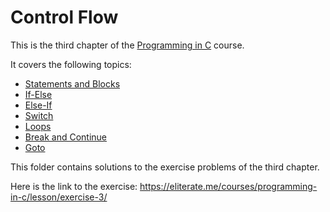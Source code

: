 # Control Flow

This is the third chapter of the [Programming in C](https://eliterate.me/courses/programming-in-c/) course.

It covers the following topics:
- [Statements and Blocks](https://eliterate.me/courses/programming-in-c/lesson/statements-and-blocks/)
- [If-Else](https://eliterate.me/courses/programming-in-c/lesson/if-else/)
- [Else-If](https://eliterate.me/courses/programming-in-c/lesson/else-if/)
- [Switch](https://eliterate.me/courses/programming-in-c/lesson/switch/)
- [Loops](https://eliterate.me/courses/programming-in-c/lesson/loops/)
- [Break and Continue](https://eliterate.me/courses/programming-in-c/lesson/break-and-continue/)
- [Goto](https://eliterate.me/courses/programming-in-c/lesson/goto/)

This folder contains solutions to the exercise problems of the third chapter.

Here is the link to the exercise: https://eliterate.me/courses/programming-in-c/lesson/exercise-3/

